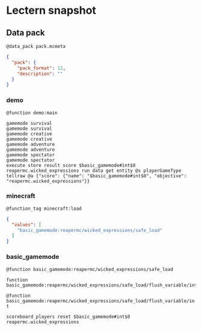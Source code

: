 # Lectern snapshot

## Data pack

`@data_pack pack.mcmeta`

```json
{
  "pack": {
    "pack_format": 12,
    "description": ""
  }
}
```

### demo

`@function demo:main`

```mcfunction
gamemode survival
gamemode survival
gamemode creative
gamemode creative
gamemode adventure
gamemode adventure
gamemode spectator
gamemode spectator
execute store result score $basic_gamemode#int$0 reapermc.wicked_expressions run data get entity @s playerGameType
tellraw @a {"score": {"name": "$basic_gamemode#int$0", "objective": "reapermc.wicked_expressions"}}
```

### minecraft

`@function_tag minecraft:load`

```json
{
  "values": [
    "basic_gamemode:reapermc/wicked_expressions/safe_load"
  ]
}
```

### basic_gamemode

`@function basic_gamemode:reapermc/wicked_expressions/safe_load`

```mcfunction
function basic_gamemode:reapermc/wicked_expressions/safe_load/flush_variable/int
```

`@function basic_gamemode:reapermc/wicked_expressions/safe_load/flush_variable/int`

```mcfunction
scoreboard players reset $basic_gamemode#int$0 reapermc.wicked_expressions
```
